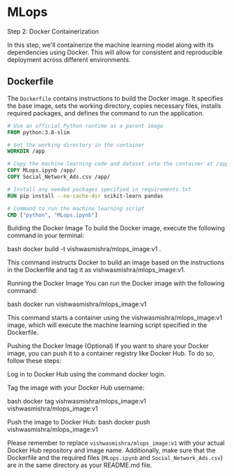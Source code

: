 # MLops

Step 2: Docker Containerization

In this step, we'll containerize the machine learning model along with its dependencies using Docker. This will allow for consistent and reproducible deployment across different environments.

## Dockerfile

The `Dockerfile` contains instructions to build the Docker image. It specifies the base image, sets the working directory, copies necessary files, installs required packages, and defines the command to run the application.

```Dockerfile
# Use an official Python runtime as a parent image
FROM python:3.8-slim

# Set the working directory in the container
WORKDIR /app

# Copy the machine learning code and dataset into the container at /app
COPY MLops.ipynb /app/
COPY Social_Network_Ads.csv /app/

# Install any needed packages specified in requirements.txt
RUN pip install --no-cache-dir scikit-learn pandas

# Command to run the machine learning script
CMD ["python", "MLops.ipynb"]
```
Building the Docker Image
To build the Docker image, execute the following command in your terminal:

bash
docker build -t vishwasmishra/mlops_image:v1 .

This command instructs Docker to build an image based on the instructions in the Dockerfile and tag it as vishwasmishra/mlops_image:v1.

Running the Docker Image
You can run the Docker image with the following command:

bash
docker run vishwasmishra/mlops_image:v1

This command starts a container using the vishwasmishra/mlops_image:v1 image, which will execute the machine learning script specified in the Dockerfile.

Pushing the Docker Image (Optional)
If you want to share your Docker image, you can push it to a container registry like Docker Hub. To do so, follow these steps:

Log in to Docker Hub using the command docker login.

Tag the image with your Docker Hub username:

bash
docker tag vishwasmishra/mlops_image:v1 vishwasmishra/mlops_image:v1

Push the image to Docker Hub:
bash
docker push vishwasmishra/mlops_image:v1


Please remember to replace `vishwasmishra/mlops_image:v1` with your actual Docker Hub repository and image name. Additionally, make sure that the Dockerfile and the required files (`MLops.ipynb` and `Social_Network_Ads.csv`) are in the same directory as your README.md file.
